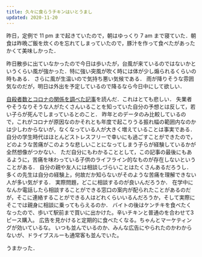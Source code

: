 ```yaml
---
title: 久々に食らうチキンはいとうまし
updated: 2020-11-20
---
```


昨日，定例で 11 pm まで起きていたので，朝はゆっくり 7 am まで寝ていた．朝食は昨晩ご飯を炊くのを忘れてしまっていたので，豚汁を作って食べたがあったかくて美味しかった．

昨日散歩に出ていなかったので今日は歩いたが，台風が来ているのではないかというくらい風が強かった．特に強い突風が吹く時には体が少し煽られるくらいの時もある．
さらに風が生温いので気持ち悪い気候である．
雨が降りそうな雰囲気なのだが，明日は外出を予定しているので降るなら今日中にして欲しい．

[自殺者数とコロナの関係を調べた記事](http://tmaita77.blogspot.com/2020/09/blog-post_22.html?m=1)を読んだ．これはとても悲しい．
失業者やそうなりそうな人がたくさんいることを知っていた自分の予想とは反して，若い子らが死んでしまっているとのこと．
昨年とのデータのみ比較しているので，これがコロナが原因なのかそれとも年度で起こりうる振れ幅の範囲内なのかは少しわからないが，なくなっている人が大きく増えていることは事実である．
自分の学生時代はほとんどストレスフリーで幸いにも過ごすことができたので，どのような苦痛がこのような悲しいことになってしまう子らが経験しているかが全然想像がつかない．
ただ自分にもわかることとして，この記事の最後にもあるように，苦痛を味わっている子供のライフライン的なものが存在しないということがある．
自分の親や友人には相談しづらいことはたくさんあるだろうし．多くの先生は自分の経験上，何故だか知らないがそのような苦痛を理解できない人が多い気がする．
実際問題，どこに相談するのが良いんだろうか．
在学中になんか電話したら相談することができる窓口の案内が配られたことがあるのだが，そこに連絡することができる人はどれくらいいるんだろうか，そして実際にそこでは親身に相談に乗ってもらえるのか．
バイトの後はケンチキを食べたくなったので、歩いて駅前まで買いに出かけた。辛いチキンと普通のを合わせて3ピース購入。
広告を見かけると定期的に食べたくなる。ちゃんとマーケティングが効いているな。
いつも並んでいるのか、みんな広告にやられたのかわからないが、ドライブスルーも通常客も並んでいた。

うまかった．
